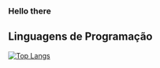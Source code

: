 ### Hello there


## Linguagens de Programação
[![Top Langs](https://github-readme-stats.vercel.app/api/top-langs/?username=JVCA101&layout=compact)](https://github.com/JVCA101/github-readme-stats)

<!--
**JVCA101/JVCA101** is a ✨ _special_ ✨ repository because its `README.md` (this file) appears on your GitHub profile.

Here are some ideas to get you started:

- 🔭 I’m currently working on ...
- 🌱 I’m currently learning ...
- 👯 I’m looking to collaborate on ...
- 🤔 I’m looking for help with ...
- 💬 Ask me about ...
- 📫 How to reach me: ...
- 😄 Pronouns: ...
- ⚡ Fun fact: ...
-->
